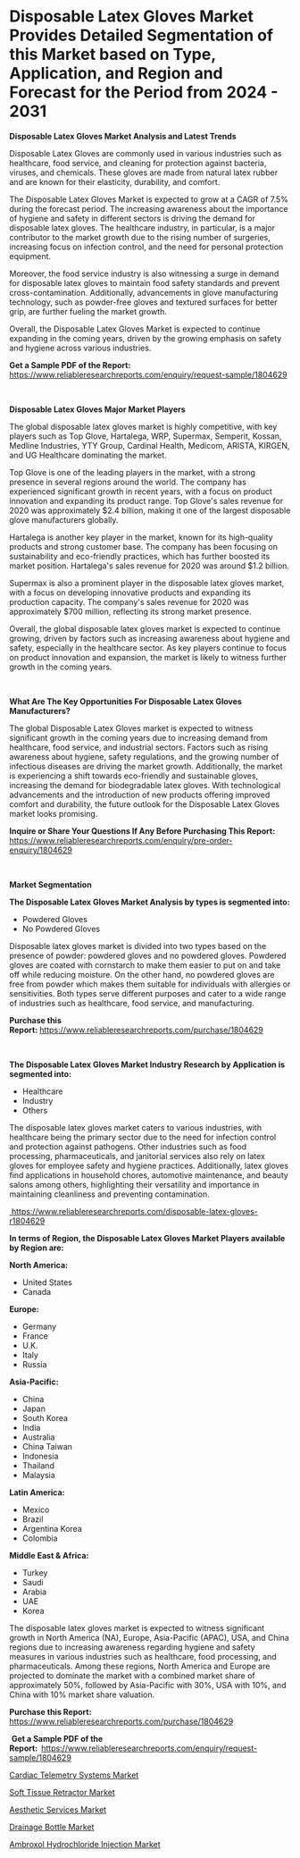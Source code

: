<p><h1>Disposable Latex Gloves Market Provides Detailed Segmentation of this Market based on Type, Application, and Region and Forecast for the Period from 2024 - 2031</h1></p><p><strong>Disposable Latex Gloves Market Analysis and Latest Trends</strong></p>
<p><p>Disposable Latex Gloves are commonly used in various industries such as healthcare, food service, and cleaning for protection against bacteria, viruses, and chemicals. These gloves are made from natural latex rubber and are known for their elasticity, durability, and comfort.</p><p>The Disposable Latex Gloves Market is expected to grow at a CAGR of 7.5% during the forecast period. The increasing awareness about the importance of hygiene and safety in different sectors is driving the demand for disposable latex gloves. The healthcare industry, in particular, is a major contributor to the market growth due to the rising number of surgeries, increasing focus on infection control, and the need for personal protection equipment.</p><p>Moreover, the food service industry is also witnessing a surge in demand for disposable latex gloves to maintain food safety standards and prevent cross-contamination. Additionally, advancements in glove manufacturing technology, such as powder-free gloves and textured surfaces for better grip, are further fueling the market growth.</p><p>Overall, the Disposable Latex Gloves Market is expected to continue expanding in the coming years, driven by the growing emphasis on safety and hygiene across various industries.</p></p>
<p><strong>Get a Sample PDF of the Report:&nbsp;</strong> <a href="https://www.reliableresearchreports.com/enquiry/request-sample/1804629">https://www.reliableresearchreports.com/enquiry/request-sample/1804629</a></p>
<p>&nbsp;</p>
<p><strong>Disposable Latex Gloves Major Market Players</strong></p>
<p><p>The global disposable latex gloves market is highly competitive, with key players such as Top Glove, Hartalega, WRP, Supermax, Semperit, Kossan, Medline Industries, YTY Group, Cardinal Health, Medicom, ARISTA, KIRGEN, and UG Healthcare dominating the market. </p><p>Top Glove is one of the leading players in the market, with a strong presence in several regions around the world. The company has experienced significant growth in recent years, with a focus on product innovation and expanding its product range. Top Glove's sales revenue for 2020 was approximately $2.4 billion, making it one of the largest disposable glove manufacturers globally.</p><p>Hartalega is another key player in the market, known for its high-quality products and strong customer base. The company has been focusing on sustainability and eco-friendly practices, which has further boosted its market position. Hartalega's sales revenue for 2020 was around $1.2 billion.</p><p>Supermax is also a prominent player in the disposable latex gloves market, with a focus on developing innovative products and expanding its production capacity. The company's sales revenue for 2020 was approximately $700 million, reflecting its strong market presence.</p><p>Overall, the global disposable latex gloves market is expected to continue growing, driven by factors such as increasing awareness about hygiene and safety, especially in the healthcare sector. As key players continue to focus on product innovation and expansion, the market is likely to witness further growth in the coming years.</p></p>
<p>&nbsp;</p>
<p><strong>What Are The Key Opportunities For Disposable Latex Gloves Manufacturers?</strong></p>
<p><p>The global Disposable Latex Gloves market is expected to witness significant growth in the coming years due to increasing demand from healthcare, food service, and industrial sectors. Factors such as rising awareness about hygiene, safety regulations, and the growing number of infectious diseases are driving the market growth. Additionally, the market is experiencing a shift towards eco-friendly and sustainable gloves, increasing the demand for biodegradable latex gloves. With technological advancements and the introduction of new products offering improved comfort and durability, the future outlook for the Disposable Latex Gloves market looks promising.</p></p>
<p><strong>Inquire or Share Your Questions If Any Before Purchasing This Report:</strong> <a href="https://www.reliableresearchreports.com/enquiry/pre-order-enquiry/1804629">https://www.reliableresearchreports.com/enquiry/pre-order-enquiry/1804629</a></p>
<p>&nbsp;</p>
<p><strong>Market Segmentation</strong></p>
<p><strong>The Disposable Latex Gloves Market Analysis by types is segmented into:</strong></p>
<p><ul><li>Powdered Gloves</li><li>No Powdered Gloves</li></ul></p>
<p><p>Disposable latex gloves market is divided into two types based on the presence of powder: powdered gloves and no powdered gloves. Powdered gloves are coated with cornstarch to make them easier to put on and take off while reducing moisture. On the other hand, no powdered gloves are free from powder which makes them suitable for individuals with allergies or sensitivities. Both types serve different purposes and cater to a wide range of industries such as healthcare, food service, and manufacturing.</p></p>
<p><strong>Purchase this Report:&nbsp;</strong><a href="https://www.reliableresearchreports.com/purchase/1804629">https://www.reliableresearchreports.com/purchase/1804629</a></p>
<p>&nbsp;</p>
<p><strong>The Disposable Latex Gloves Market Industry Research by Application is segmented into:</strong></p>
<p><ul><li>Healthcare</li><li>Industry</li><li>Others</li></ul></p>
<p><p>The disposable latex gloves market caters to various industries, with healthcare being the primary sector due to the need for infection control and protection against pathogens. Other industries such as food processing, pharmaceuticals, and janitorial services also rely on latex gloves for employee safety and hygiene practices. Additionally, latex gloves find applications in household chores, automotive maintenance, and beauty salons among others, highlighting their versatility and importance in maintaining cleanliness and preventing contamination.</p></p>
<p><a href="https://www.reliableresearchreports.com/disposable-latex-gloves-r1804629">&nbsp;https://www.reliableresearchreports.com/disposable-latex-gloves-r1804629</a></p>
<p><strong>In terms of Region, the Disposable Latex Gloves Market Players available by Region are:</strong></p>
<p>
    <p> <strong> North America: </strong>
        <ul>
            <li>United States</li>
            <li>Canada</li>
        </ul>
        </p> 
    <p> <strong> Europe: </strong>
        <ul>
            <li>Germany</li>
            <li>France</li>
            <li>U.K.</li>
            <li>Italy</li>
            <li>Russia</li>
        </ul>
        </p> 
    <p> <strong> Asia-Pacific: </strong>
        <ul>
            <li>China</li>
            <li>Japan</li>
            <li>South Korea</li>
            <li>India</li>
            <li>Australia</li>
            <li>China Taiwan</li>
            <li>Indonesia</li>
            <li>Thailand</li>
            <li>Malaysia</li>
        </ul>
        </p> 
    <p> <strong> Latin America: </strong>
        <ul>
            <li>Mexico</li>
            <li>Brazil</li>
            <li>Argentina Korea</li>
            <li>Colombia</li>
        </ul>
        </p> 
    <p> <strong> Middle East & Africa: </strong>
        <ul>
            <li>Turkey</li>
            <li>Saudi</li>
            <li>Arabia</li>
            <li>UAE</li>
            <li>Korea</li>
        </ul>
    </p>
    </p>
<p><p>The disposable latex gloves market is expected to witness significant growth in North America (NA), Europe, Asia-Pacific (APAC), USA, and China regions due to increasing awareness regarding hygiene and safety measures in various industries such as healthcare, food processing, and pharmaceuticals. Among these regions, North America and Europe are projected to dominate the market with a combined market share of approximately 50%, followed by Asia-Pacific with 30%, USA with 10%, and China with 10% market share valuation.</p></p>
<p><strong>Purchase this Report: </strong><a href="https://www.reliableresearchreports.com/purchase/1804629">https://www.reliableresearchreports.com/purchase/1804629</a></p>
<p>&nbsp;<strong>Get a Sample PDF of the Report:&nbsp;&nbsp;</strong><a href="https://www.reliableresearchreports.com/enquiry/request-sample/1804629">https://www.reliableresearchreports.com/enquiry/request-sample/1804629</a></p>
<p><strong></strong></p>
<p><p><a href="https://github.com/nathandecarvalho/Market-Research-Report-List-4/blob/main/cardiac-telemetry-systems-market.md">Cardiac Telemetry Systems Market</a></p><p><a href="https://github.com/gdfhhhj/Market-Research-Report-List-6/blob/main/soft-tissue-retractor-market.md">Soft Tissue Retractor Market</a></p><p><a href="https://github.com/mandarincruisesvn/Market-Research-Report-List-1/blob/main/aesthetic-services-market.md">Aesthetic Services Market</a></p><p><a href="https://github.com/julyju69/Market-Research-Report-List-4/blob/main/drainage-bottle-market.md">Drainage Bottle Market</a></p><p><a href="https://github.com/RichRobinson5/Market-Research-Report-List-6/blob/main/ambroxol-hydrochloride-injection-market.md">Ambroxol Hydrochloride Injection Market</a></p></p>